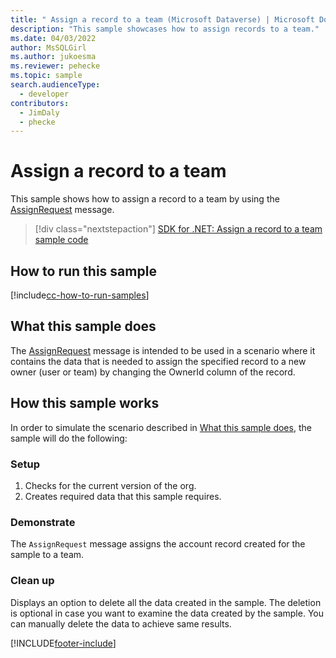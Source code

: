 ```yaml
---
title: " Assign a record to a team (Microsoft Dataverse) | Microsoft Docs" 
description: "This sample showcases how to assign records to a team." 
ms.date: 04/03/2022
author: MsSQLGirl
ms.author: jukoesma
ms.reviewer: pehecke
ms.topic: sample
search.audienceType:
  - developer
contributors:
  - JimDaly
  - phecke
---
```


# Assign a record to a team

This sample shows how to assign a record to a team by using the [AssignRequest](/dotnet/api/microsoft.crm.sdk.messages.assignrequest) message.

> [!div class="nextstepaction"]
> [SDK for .NET: Assign a record to a team sample code](https://github.com/microsoft/PowerApps-Samples/tree/master/dataverse/orgsvc/CSharp/AssignRecordToTeam)

## How to run this sample

[!include[cc-how-to-run-samples](../../includes/cc-how-to-run-samples.md)]

## What this sample does

The [AssignRequest](/dotnet/api/microsoft.crm.sdk.messages.assignrequest) message is intended to be used in a scenario where it contains the data that is needed to assign the specified record to a new owner (user or team) by changing the OwnerId column of the record.

## How this sample works

In order to simulate the scenario described in [What this sample does](#what-this-sample-does), the sample will do the following:

### Setup

1. Checks for the current version of the org.
1. Creates required data that this sample requires.

### Demonstrate

The `AssignRequest` message assigns the account record created for the sample to a team.

### Clean up

Displays an option to delete all the data created in the sample. The deletion is optional in case you want to examine the data created by the sample. You can manually delete the data to achieve same results.

[!INCLUDE[footer-include](../../../../includes/footer-banner.md)]
